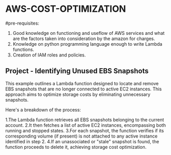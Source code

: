# AWS-COST-OPTIMIZATION
#pre-requisites:
1. Good knowledge on functioning and useflow of AWS services and what are the factors taken into consideration by the amazon for charges. 
2. Knowledge on python programming language enough to write Lambda functions.
3. Creation of IAM roles and policies. 

## Project - Identifying Unused EBS Snapshots 
This example outlines a Lambda function designed to locate and remove EBS snapshots that are no longer connected to active EC2 instances. This approach aims to optimize storage costs by eliminating unnecessary snapshots.

Here's a breakdown of the process:

1.The Lambda function retrieves all EBS snapshots belonging to the current account.
2.It then fetches a list of active EC2 instances, encompassing both running and stopped states.
3.For each snapshot, the function verifies if its corresponding volume (if present) is not attached to any active instance identified in step 2.
4.If an unassociated or "stale" snapshot is found, the function proceeds to delete it, achieving storage cost optimization.
